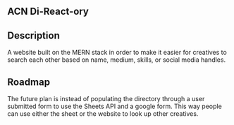 ## ACN Di-React-ory

## Description
A website built on the MERN stack in order to make it easier for creatives to search each other based on name, medium, skills, or social media handles. 

## Roadmap
The future plan is instead of populating the directory through a user submitted form to use the Sheets API and a google form. This way people can use either the sheet or the website to look up other creatives.
